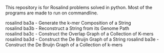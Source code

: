 This repository is for Rosalind problems solved in python.
Most of the programs are made to run on commandline.

rosalind ba3a - Generate the k-mer Composition of a String  
rosalind ba3b - Reconstruct a String from its Genome Path  
rosalind ba3c - Construct the Overlap Graph of a Collection of K-mers  
rosalind ba3d - Construct the De Bruijn Graph of a String
rosalind ba3e - Construct the De Bruijn Graph of a Collection of k-mers
